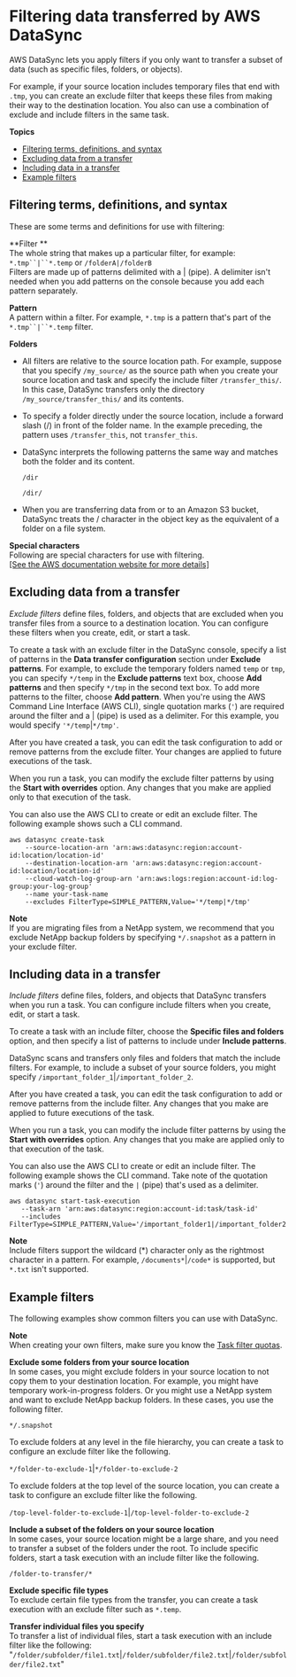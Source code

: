 # Filtering data transferred by AWS DataSync<a name="filtering"></a>

AWS DataSync lets you apply filters if you only want to transfer a subset of data \(such as specific files, folders, or objects\)\.

For example, if your source location includes temporary files that end with `.tmp`, you can create an exclude filter that keeps these files from making their way to the destination location\. You also can use a combination of exclude and include filters in the same task\.

**Topics**
+ [Filtering terms, definitions, and syntax](#filter-overview)
+ [Excluding data from a transfer](#exclude-filters)
+ [Including data in a transfer](#include-filters)
+ [Example filters](#sample-filters)

## Filtering terms, definitions, and syntax<a name="filter-overview"></a>

These are some terms and definitions for use with filtering:

**Filter **  
The whole string that makes up a particular filter, for example: `*.tmp``|``*.temp` or `/folderA|/folderB`  
Filters are made up of patterns delimited with a \| \(pipe\)\. A delimiter isn't needed when you add patterns on the console because you add each pattern separately\.

**Pattern**  
 A pattern within a filter\. For example, `*.tmp` is a pattern that's part of the `*.tmp``|``*.temp` filter\.

**Folders**  
+ All filters are relative to the source location path\. For example, suppose that you specify `/my_source/` as the source path when you create your source location and task and specify the include filter `/transfer_this/`\. In this case, DataSync transfers only the directory `/my_source/transfer_this/` and its contents\.
+ To specify a folder directly under the source location, include a forward slash \(/\) in front of the folder name\. In the example preceding, the pattern uses `/transfer_this`, not `transfer_this`\.
+ DataSync interprets the following patterns the same way and matches both the folder and its content\.

  `/dir` 

  `/dir/`
+ When you are transferring data from or to an Amazon S3 bucket, DataSync treats the / character in the object key as the equivalent of a folder on a file system\.

**Special characters**  
Following are special characters for use with filtering\.      
[\[See the AWS documentation website for more details\]](http://docs.aws.amazon.com/datasync/latest/userguide/filtering.html)

## Excluding data from a transfer<a name="exclude-filters"></a>

*Exclude filters* define files, folders, and objects that are excluded when you transfer files from a source to a destination location\. You can configure these filters when you create, edit, or start a task\.

To create a task with an exclude filter in the DataSync console, specify a list of patterns in the **Data transfer configuration** section under **Exclude patterns**\. For example, to exclude the temporary folders named `temp` or `tmp`, you can specify `*/temp` in the **Exclude patterns** text box, choose **Add patterns** and then specify `*/tmp` in the second text box\. To add more patterns to the filter, choose **Add pattern**\. When you're using the AWS Command Line Interface \(AWS CLI\), single quotation marks \(`'`\) are required around the filter and a \| \(pipe\) is used as a delimiter\. For this example, you would specify `'*/temp`\|`*/tmp'`\.

After you have created a task, you can edit the task configuration to add or remove patterns from the exclude filter\. Your changes are applied to future executions of the task\.

When you run a task, you can modify the exclude filter patterns by using the **Start with overrides** option\. Any changes that you make are applied only to that execution of the task\.

You can also use the AWS CLI to create or edit an exclude filter\. The following example shows such a CLI command\.

```
aws datasync create-task 
    --source-location-arn 'arn:aws:datasync:region:account-id:location/location-id'
    --destination-location-arn 'arn:aws:datasync:region:account-id:location/location-id'
    --cloud-watch-log-group-arn 'arn:aws:logs:region:account-id:log-group:your-log-group' 
    --name your-task-name
    --excludes FilterType=SIMPLE_PATTERN,Value='*/temp|*/tmp'
```

**Note**  
If you are migrating files from a NetApp system, we recommend that you exclude NetApp backup folders by specifying `*/.snapshot` as a pattern in your exclude filter\.

## Including data in a transfer<a name="include-filters"></a>

*Include filters* define files, folders, and objects that DataSync transfers when you run a task\. You can configure include filters when you create, edit, or start a task\.

To create a task with an include filter, choose the **Specific files and folders** option, and then specify a list of patterns to include under **Include patterns**\.

DataSync scans and transfers only files and folders that match the include filters\. For example, to include a subset of your source folders, you might specify `/important_folder_1`\|`/important_folder_2`\. 

After you have created a task, you can edit the task configuration to add or remove patterns from the include filter\. Any changes that you make are applied to future executions of the task\.

When you run a task, you can modify the include filter patterns by using the **Start with overrides** option\. Any changes that you make are applied only to that execution of the task\.

You can also use the AWS CLI to create or edit an include filter\. The following example shows the CLI command\. Take note of the quotation marks \(`'`\) around the filter and the `|` \(pipe\) that's used as a delimiter\.

```
aws datasync start-task-execution 
   --task-arn 'arn:aws:datasync:region:account-id:task/task-id' 
   --includes FilterType=SIMPLE_PATTERN,Value='/important_folder1|/important_folder2'
```

**Note**  
Include filters support the wildcard \(\*\) character only as the rightmost character in a pattern\. For example, `/documents*`\|`/code*` is supported, but `*.txt` isn't supported\.

## Example filters<a name="sample-filters"></a>

The following examples show common filters you can use with DataSync\.

**Note**  
When creating your own filters, make sure you know the [Task filter quotas](datasync-limits.md#filter-limits)\.

**Exclude some folders from your source location**  
In some cases, you might exclude folders in your source location to not copy them to your destination location\. For example, you might have temporary work\-in\-progress folders\. Or you might use a NetApp system and want to exclude NetApp backup folders\. In these cases, you use the following filter\.

`*/.snapshot`

To exclude folders at any level in the file hierarchy, you can create a task to configure an exclude filter like the following\. 

`*/folder-to-exclude-1`\|`*/folder-to-exclude-2`

To exclude folders at the top level of the source location, you can create a task to configure an exclude filter like the following\. 

`/top-level-folder-to-exclude-1`\|`/top-level-folder-to-exclude-2`

**Include a subset of the folders on your source location**  
In some cases, your source location might be a large share, and you need to transfer a subset of the folders under the root\. To include specific folders, start a task execution with an include filter like the following\.

`/folder-to-transfer/*`

**Exclude specific file types**  
To exclude certain file types from the transfer, you can create a task execution with an exclude filter such as `*.temp`\.

**Transfer individual files you specify**  
To transfer a list of individual files, start a task execution with an include filter like the following: "`/folder/subfolder/file1.txt`\|`/folder/subfolder/file2.txt`\|`/folder/subfolder/file2.txt`"